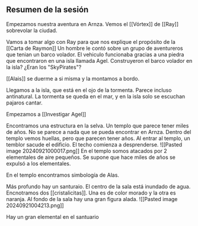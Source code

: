 
## Resumen de la sesión
Empezamos nuestra aventura en Arnza. 
Vemos el [[Vórtex]] de [[Ray]] sobrevolar la ciudad.

Vamos a tomar algo con Ray para que nos explique el propósito de la [[Carta de Raymon]]
	Un hombre le contó sobre un grupo de aventureros que tenian un barco volador. El vehiculo funcionaba gracias a una piedra que encontraron en una isla llamada Agel.
	Construyeron el barco volador en la isla?
	¿Eran los "SkyPirates"?

[[Alais]] se duerme a si misma y la montamos a bordo. 

Llegamos a la isla, que está en el ojo de la tormenta. Parece incluso antinatural. La tormenta se queda en el mar, y en la isla solo se escuchan pajaros cantar.

Empezamos a [[Investigar Agel]]

Encontramos una estructura en la selva. Un templo que parece tener miles de años. No se parece a nada que se pueda encontrar en Arnza. 
Dentro del templo vemos huellas, pero que parecen tener años. 
Al entrar al templo, un temblor sacude el edificio. El techo comienza a desprenderse. 
![[Pasted image 20240921000017.png]] 
En el templo somos atacados por 2 elementales de aire pequeños. Se supone que hace miles de años se expulsó a los elementales.

En el templo encontramos simbología de Alas.

Más profundo hay un santuraio. El centro de la sala está inundado de agua. Encnotramos dos [[cristalicitas]]. Una es de color morado y la otra es naranja. Al fondo de la sala hay una gran figura alada. 
![[Pasted image 20240921004213.png]]

Hay un gran elemental en el santuario
